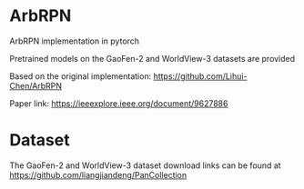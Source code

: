 # ArbRPN
ArbRPN implementation in pytorch 

Pretrained models on the GaoFen-2 and WorldView-3 datasets are provided

Based on the original implementation: https://github.com/Lihui-Chen/ArbRPN

Paper link: https://ieeexplore.ieee.org/document/9627886

# Dataset

The GaoFen-2 and WorldView-3 dataset download links can be found at https://github.com/liangjiandeng/PanCollection
